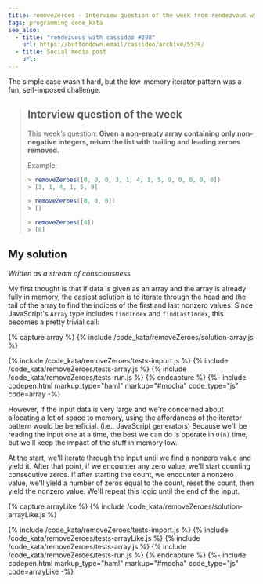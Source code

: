 ```yaml
---
title: removeZeroes - Interview question of the week from rendezvous with cassidoo
tags: programming code_kata
see_also:
  - title: "rendezvous with cassidoo #298"
    url: https://buttondown.email/cassidoo/archive/5528/
  - title: Social media post
    url:
---
```


The simple case wasn't hard, but the low-memory iterator pattern was a fun, self-imposed challenge.

> ## Interview question of the week
>
> This week’s question:
> **Given a non-empty array containing only non-negative integers, return the list with trailing and leading zeroes removed.**
>
> Example:
>
> ```javascript
> > removeZeroes([0, 0, 0, 3, 1, 4, 1, 5, 9, 0, 0, 0, 0])
> > [3, 1, 4, 1, 5, 9]
>
> > removeZeroes([0, 0, 0])
> > []
>
> > removeZeroes([8])
> > [8]
> ```

## My solution

_Written as a stream of consciousness_

My first thought is that if data is given as an array and the array is already fully in memory, the easiest solution is to iterate through the head and the tail of the array to find the indices of the first and last nonzero values. Since JavaScript's `Array` type includes `findIndex` and `findLastIndex`, this becomes a pretty trivial call:

{% capture array %}
{% include /code_kata/removeZeroes/solution-array.js %}

{% include /code_kata/removeZeroes/tests-import.js %}
{% include /code_kata/removeZeroes/tests-array.js %}
{% include /code_kata/removeZeroes/tests-run.js %}
{% endcapture %}
{%- include codepen.html markup_type="haml" markup="#mocha" code_type="js" code=array -%}

However, if the input data is very large and we're concerned about allocating a lot of space to memory, using the affordances of the iterator pattern would be beneficial. (i.e., JavaScript generators) Because we'll be reading the input one at a time, the best we can do is operate in `O(n)` time, but we'll keep the impact of the stuff in memory low.

At the start, we'll iterate through the input until we find a nonzero value and yield it. After that point, if we encounter any zero value, we'll start counting consecutive zeros. If after starting the count, we encounter a nonzero value, we'll yield a number of zeros equal to the count, reset the count, then yield the nonzero value. We'll repeat this logic until the end of the input.

{% capture arrayLike %}
{% include /code_kata/removeZeroes/solution-arrayLike.js %}

{% include /code_kata/removeZeroes/tests-import.js %}
{% include /code_kata/removeZeroes/tests-arrayLike.js %}
{% include /code_kata/removeZeroes/tests-array.js %}
{% include /code_kata/removeZeroes/tests-run.js %}
{% endcapture %}
{%- include codepen.html markup_type="haml" markup="#mocha" code_type="js" code=arrayLike -%}
